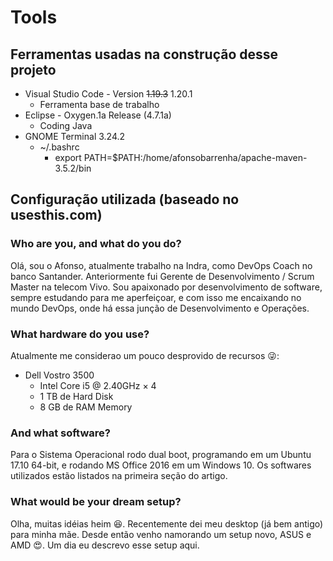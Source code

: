 # Tools
## Ferramentas usadas na construção desse projeto
- Visual Studio Code - Version ~~1.19.3~~ 1.20.1
    - Ferramenta base de trabalho
- Eclipse - Oxygen.1a Release (4.7.1a)
    - Coding Java
- GNOME Terminal 3.24.2
    - ~/.bashrc
        - export PATH=$PATH:/home/afonsobarrenha/apache-maven-3.5.2/bin
## Configuração utilizada (baseado no usesthis.com)
### Who are you, and what do you do?
Olá, sou o Afonso, atualmente trabalho na Indra, como DevOps Coach no banco Santander. Anteriormente fui Gerente de Desenvolvimento / Scrum Master na telecom Vivo. Sou apaixonado por desenvolvimento de software, sempre estudando para me aperfeiçoar, e com isso me encaixando no mundo DevOps, onde há essa junção de Desenvolvimento e Operações.
### What hardware do you use?
Atualmente me considerao um pouco desprovido de recursos :stuck_out_tongue_winking_eye::
- Dell Vostro 3500
    - Intel Core i5 @ 2.40GHz × 4
    - 1 TB de Hard Disk
    - 8 GB de RAM Memory
### And what software?
Para o Sistema Operacional rodo dual boot, programando em um Ubuntu 17.10 64-bit, e rodando MS Office 2016 em um Windows 10. Os softwares utilizados estão listados na primeira seção do artigo.
### What would be your dream setup?
Olha, muitas idéias heim :laughing:. Recentemente dei meu desktop (já bem antigo) para minha mãe. Desde então venho namorando um setup novo, ASUS e AMD :heart_eyes:. Um dia eu descrevo esse setup aqui.
